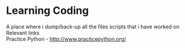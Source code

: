 # Learning Coding
A place where i dump/back-up all the files scripts that i have worked on <br />
Relevant links <br />
Practice Python - http://www.practicepython.org/ <br />
